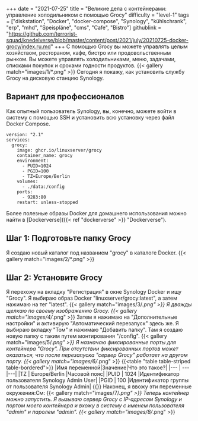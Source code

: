 +++
date = "2021-07-25"
title = "Великие дела с контейнерами: управление холодильником с помощью Grocy"
difficulty = "level-1"
tags = ["diskstation", "Docker", "docker-compose", "Synology", "kühlschrank", "erp", "mhd", "Speispläne", "cms", "Cafe", "Bistro"]
githublink = "https://github.com/terrorist-squad/knedelverse/blob/master/content/post/2021/july/20210725-docker-grocy/index.ru.md"
+++
С помощью Grocy вы можете управлять целым хозяйством, рестораном, кафе, бистро или продовольственным рынком. Вы можете управлять холодильниками, меню, задачами, списками покупок и сроками годности продуктов.
{{< gallery match="images/1/*.png" >}}
Сегодня я покажу, как установить службу Grocy на дисковую станцию Synology.
## Вариант для профессионалов
Как опытный пользователь Synology, вы, конечно, можете войти в систему с помощью SSH и установить всю установку через файл Docker Compose.
```
version: "2.1"
services:
  grocy:
    image: ghcr.io/linuxserver/grocy
    container_name: grocy
    environment:
      - PUID=1024
      - PGID=100
      - TZ=Europe/Berlin
    volumes:
      - ./data:/config
    ports:
      - 9283:80
    restart: unless-stopped

```
Более полезные образы Docker для домашнего использования можно найти в [Dockerverse]({{< ref "dockerverse" >}} "Dockerverse").
## Шаг 1: Подготовьте папку Grocy
Я создаю новый каталог под названием "grocy" в каталоге Docker.
{{< gallery match="images/2/*.png" >}}

## Шаг 2: Установите Grocy
Я перехожу на вкладку "Регистрация" в окне Synology Docker и ищу "Grocy". Я выбираю образ Docker "linuxserver/grocy:latest", а затем нажимаю на тег "latest".
{{< gallery match="images/3/*.png" >}}
Я дважды щелкаю по своему изображению Grocy.
{{< gallery match="images/4/*.png" >}}
Затем я нажимаю на "Дополнительные настройки" и активирую "Автоматический перезапуск" здесь же. Я выбираю вкладку "Том" и нажимаю "Добавить папку". Там я создаю новую папку с таким путем монтирования "/config".
{{< gallery match="images/5/*.png" >}}
Я назначаю фиксированные порты для контейнера "Grocy". При отсутствии фиксированных портов может оказаться, что после перезапуска "сервер Grocy" работает на другом порту.
{{< gallery match="images/6/*.png" >}}
{{<table "table table-striped table-bordered">}}
|Имя переменной|Значение|Что это такое?|
|--- | --- |---|
|TZ | Europe/Berlin |Часовой пояс|
|PUID | 1024 |Идентификатор пользователя Synology Admin User|
|PGID |	100 |Идентификатор группы от пользователя Synology Admin|
{{</table>}}
Наконец, я ввожу эти переменные окружения:См:
{{< gallery match="images/7/*.png" >}}
Теперь контейнер можно запустить. Я вызываю сервер Grocy с IP-адресом Synology и портом моего контейнера и вхожу в систему с именем пользователя "admin" и паролем "admin".
{{< gallery match="images/8/*.png" >}}
